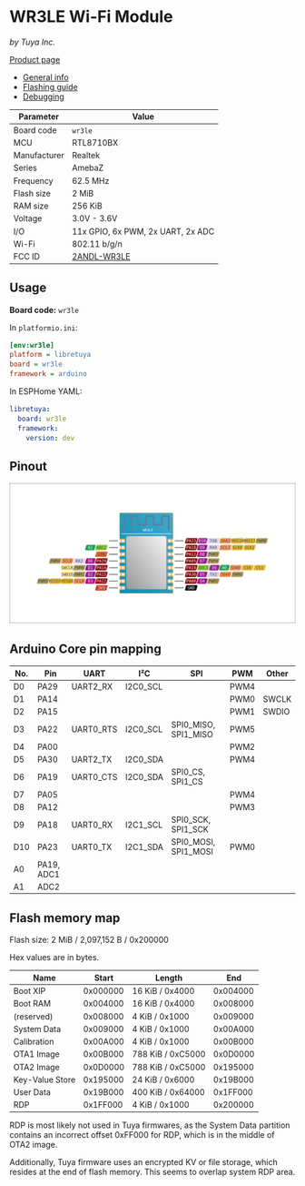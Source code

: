# WR3LE Wi-Fi Module

*by Tuya Inc.*

[Product page](https://developer.tuya.com/en/docs/iot/wr3le?id=K986l7a1ha8tm)

- [General info](../../docs/platform/realtek-amb/README.md)
- [Flashing guide](../../docs/platform/realtek-ambz/flashing.md)
- [Debugging](../../docs/platform/realtek-ambz/debugging.md)

Parameter    | Value
-------------|--------------------------------------------
Board code   | `wr3le`
MCU          | RTL8710BX
Manufacturer | Realtek
Series       | AmebaZ
Frequency    | 62.5 MHz
Flash size   | 2 MiB
RAM size     | 256 KiB
Voltage      | 3.0V - 3.6V
I/O          | 11x GPIO, 6x PWM, 2x UART, 2x ADC
Wi-Fi        | 802.11 b/g/n
FCC ID       | [2ANDL-WR3LE](https://fccid.io/2ANDL-WR3LE)

## Usage

**Board code:** `wr3le`

In `platformio.ini`:

```ini
[env:wr3le]
platform = libretuya
board = wr3le
framework = arduino
```

In ESPHome YAML:

```yaml
libretuya:
  board: wr3le
  framework:
    version: dev
```

## Pinout

![Pinout](pinout_wr3le.svg)

## Arduino Core pin mapping

No. | Pin        | UART      | I²C      | SPI                  | PWM  | Other
----|------------|-----------|----------|----------------------|------|------
D0  | PA29       | UART2_RX  | I2C0_SCL |                      | PWM4 |
D1  | PA14       |           |          |                      | PWM0 | SWCLK
D2  | PA15       |           |          |                      | PWM1 | SWDIO
D3  | PA22       | UART0_RTS | I2C0_SCL | SPI0_MISO, SPI1_MISO | PWM5 |
D4  | PA00       |           |          |                      | PWM2 |
D5  | PA30       | UART2_TX  | I2C0_SDA |                      | PWM4 |
D6  | PA19       | UART0_CTS | I2C0_SDA | SPI0_CS, SPI1_CS     |      |
D7  | PA05       |           |          |                      | PWM4 |
D8  | PA12       |           |          |                      | PWM3 |
D9  | PA18       | UART0_RX  | I2C1_SCL | SPI0_SCK, SPI1_SCK   |      |
D10 | PA23       | UART0_TX  | I2C1_SDA | SPI0_MOSI, SPI1_MOSI | PWM0 |
A0  | PA19, ADC1 |           |          |                      |      |
A1  | ADC2       |           |          |                      |      |

## Flash memory map

Flash size: 2 MiB / 2,097,152 B / 0x200000

Hex values are in bytes.

Name            | Start    | Length            | End
----------------|----------|-------------------|---------
Boot XIP        | 0x000000 | 16 KiB / 0x4000   | 0x004000
Boot RAM        | 0x004000 | 16 KiB / 0x4000   | 0x008000
(reserved)      | 0x008000 | 4 KiB / 0x1000    | 0x009000
System Data     | 0x009000 | 4 KiB / 0x1000    | 0x00A000
Calibration     | 0x00A000 | 4 KiB / 0x1000    | 0x00B000
OTA1 Image      | 0x00B000 | 788 KiB / 0xC5000 | 0x0D0000
OTA2 Image      | 0x0D0000 | 788 KiB / 0xC5000 | 0x195000
Key-Value Store | 0x195000 | 24 KiB / 0x6000   | 0x19B000
User Data       | 0x19B000 | 400 KiB / 0x64000 | 0x1FF000
RDP             | 0x1FF000 | 4 KiB / 0x1000    | 0x200000

RDP is most likely not used in Tuya firmwares, as the System Data partition contains an incorrect offset 0xFF000 for RDP, which is in the middle of OTA2 image.

Additionally, Tuya firmware uses an encrypted KV or file storage, which resides at the end of flash memory. This seems to overlap system RDP area.
